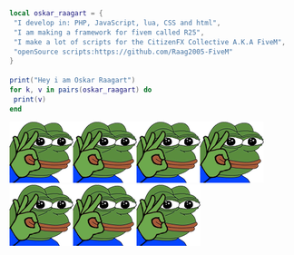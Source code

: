 ```lua
local oskar_raagart = {
 "I develop in: PHP, JavaScript, lua, CSS and html",
 "I am making a framework for fivem called R25",
 "I make a lot of scripts for the CitizenFX Collective A.K.A FiveM",
 "openSource scripts:https://github.com/Raag2005-FiveM"
}

print("Hey i am Oskar Raagart")
for k, v in pairs(oskar_raagart) do
 print(v)
end
```

![](778545971545374761.png)![](778545971545374761.png)![](778545971545374761.png)![](778545971545374761.png)![](778545971545374761.png)![](778545971545374761.png)![](778545971545374761.png)
